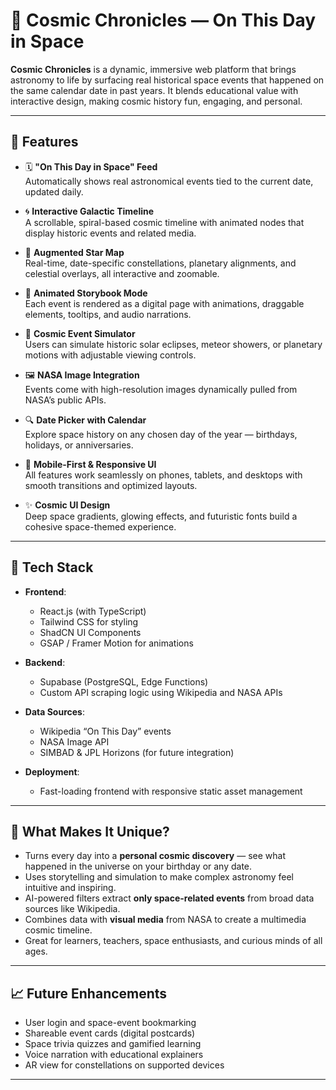 # 🌠 Cosmic Chronicles — On This Day in Space

**Cosmic Chronicles** is a dynamic, immersive web platform that brings astronomy to life by surfacing real historical space events that happened on the same calendar date in past years. It blends educational value with interactive design, making cosmic history fun, engaging, and personal.

---

## 🚀 Features

- 🗓️ **"On This Day in Space" Feed**  
  Automatically shows real astronomical events tied to the current date, updated daily.

- 🌀 **Interactive Galactic Timeline**  
  A scrollable, spiral-based cosmic timeline with animated nodes that display historic events and related media.

- 🌌 **Augmented Star Map**  
  Real-time, date-specific constellations, planetary alignments, and celestial overlays, all interactive and zoomable.

- 📘 **Animated Storybook Mode**  
  Each event is rendered as a digital page with animations, draggable elements, tooltips, and audio narrations.

- 🌠 **Cosmic Event Simulator**  
  Users can simulate historic solar eclipses, meteor showers, or planetary motions with adjustable viewing controls.

- 🖼️ **NASA Image Integration**  
  Events come with high-resolution images dynamically pulled from NASA’s public APIs.

- 🔍 **Date Picker with Calendar**  
  Explore space history on any chosen day of the year — birthdays, holidays, or anniversaries.

- 📱 **Mobile-First & Responsive UI**  
  All features work seamlessly on phones, tablets, and desktops with smooth transitions and optimized layouts.

- ✨ **Cosmic UI Design**  
  Deep space gradients, glowing effects, and futuristic fonts build a cohesive space-themed experience.

---

## 🧰 Tech Stack

- **Frontend**:
  - React.js (with TypeScript)
  - Tailwind CSS for styling
  - ShadCN UI Components
  - GSAP / Framer Motion for animations

- **Backend**:
  - Supabase (PostgreSQL, Edge Functions)
  - Custom API scraping logic using Wikipedia and NASA APIs

- **Data Sources**:
  - Wikipedia “On This Day” events
  - NASA Image API
  - SIMBAD & JPL Horizons (for future integration)

- **Deployment**:
  - Fast-loading frontend with responsive static asset management

---

## 🌟 What Makes It Unique?

-  Turns every day into a **personal cosmic discovery** — see what happened in the universe on your birthday or any date.
-  Uses storytelling and simulation to make complex astronomy feel intuitive and inspiring.
-  AI-powered filters extract **only space-related events** from broad data sources like Wikipedia.
-  Combines data with **visual media** from NASA to create a multimedia cosmic timeline.
-  Great for learners, teachers, space enthusiasts, and curious minds of all ages.

---

## 📈 Future Enhancements

- User login and space-event bookmarking  
- Shareable event cards (digital postcards)  
- Space trivia quizzes and gamified learning  
- Voice narration with educational explainers  
- AR view for constellations on supported devices  

---
